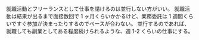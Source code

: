 就職活動とフリーランスとして仕事を請けるのは並行しない方がいい。
就職活動は結果が出るまで面接数回で 1 ヶ月くらいかかるけど、業務委託は 1 週間くらいですぐ参加が決まったりするのでペースが合わない。
並行するのであれば、就職しても副業としてある程度続けられるような、週 1-2 くらいの仕事にする。
